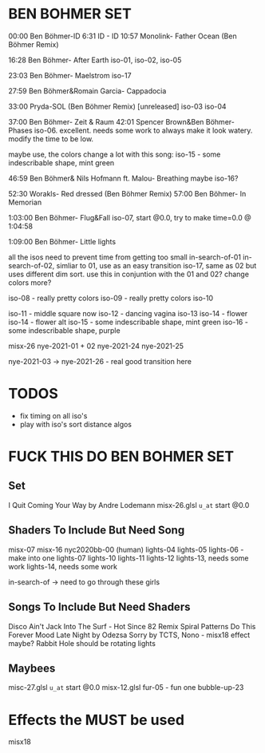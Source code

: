 


# BEN BOHMER SET
00:00 Ben Böhmer-ID
6:31 ID - ID 
10:57 Monolink- Father Ocean (Ben Böhmer Remix) 

16:28 Ben Böhmer- After Earth
iso-01, iso-02, iso-05

23:03 Ben Böhmer- Maelstrom
iso-17

27:59 Ben Böhmer&Romain Garcia- Cappadocia

33:00 Pryda-SOL (Ben Böhmer Remix) [unreleased]
iso-03
iso-04

37:00 Ben Böhmer- Zeit & Raum
42:01 Spencer Brown&Ben Böhmer- Phases
iso-06. excellent. needs some work to always make it look watery. modify the time to be low.

maybe use, the colors change a lot with this song: iso-15 - some indescribable shape, mint green

46:59 Ben Böhmer& Nils Hofmann ft. Malou- Breathing
maybe iso-16? 

52:30 Worakls- Red dressed (Ben Böhmer Remix)
57:00 Ben Böhmer- In Memorian

1:03:00 Ben Böhmer- Flug&Fall
iso-07, start @0.0,  try to make time=0.0 @ 1:04:58

1:09:00 Ben Böhmer- Little lights 


all the isos need to prevent time from getting too small
in-search-of-01
in-search-of-02, simliar to 01, use as an easy transition
iso-17, same as 02 but uses different dim sort. use this in conjuntion with the 01 and 02? change colors more?


iso-08 - really pretty colors
iso-09 - really pretty colors
iso-10

iso-11 - middle square now
iso-12 - dancing vagina
iso-13
iso-14 - flower
iso-14 - flower alt
iso-15 - some indescribable shape, mint green
iso-16 - some indescribable shape, purple

misx-26
nye-2021-01 + 02
nye-2021-24
nye-2021-25

nye-2021-03 -> nye-2021-26 - real good transition here
 

# TODOS
- fix timing on all iso's
- play with iso's sort distance algos




# FUCK THIS DO BEN BOHMER SET
## Set
I Quit
Coming Your Way by Andre Lodemann
misx-26.glsl `u_at` start @0.0


## Shaders To Include But Need Song
misx-07
misx-16
nyc2020bb-00 (human)
lights-04 lights-05 lights-06 - make into one
lights-07
lights-10
lights-11
lights-12
lights-13, needs some work
lights-14, needs some work

in-search-of -> need to go through these girls


## Songs To Include But Need Shaders
Disco Ain't Jack
Into The Surf - Hot Since 82 Remix
Spiral Patterns
Do This Forever
Mood
Late Night by Odezsa
Sorry by TCTS, Nono - misx18 effect maybe?
Rabbit Hole should be rotating lights

## Maybees
misc-27.glsl `u_at` start @0.0
misx-12.glsl
fur-05 - fun one
bubble-up-23


# Effects the MUST be used
misx18
